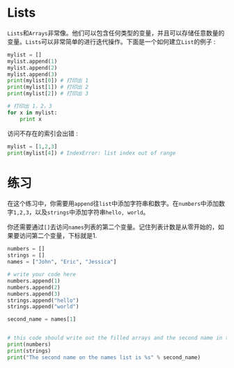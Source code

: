 # Lists

`Lists`和`Arrays`非常像。他们可以包含任何类型的变量，并且可以存储任意数量的变量。`Lists`可以非常简单的进行迭代操作。下面是一个如何建立`List`的例子 :

```python
mylist = []
mylist.append(1)
mylist.append(2)
mylist.append(3)
print(mylist[0]) # 打印出 1
print(mylist[1]) # 打印出 2
print(mylist[2]) # 打印出 3

# 打印出 1，2，3
for x in mylist:
    print x
```

访问不存在的索引会出错 :

```python
mylist = [1,2,3]
print(mylist[4]) # IndexError: list index out of range
```

# 练习

在这个练习中，你需要用`append`往`list`中添加字符串和数字。在`numbers`中添加数字`1,2,3`，以及`strings`中添加字符串`hello, world`。

你还需要通过`[]`去访问`names`列表的第二个变量。记住列表计数是从零开始的，如果要访问第二个变量，下标就是1.

```python
numbers = []
strings = []
names = ["John", "Eric", "Jessica"]

# write your code here
numbers.append(1)
numbers.append(2)
numbers.append(3)
strings.append("hello")
strings.append("world")

second_name = names[1]


# this code should write out the filled arrays and the second name in the names list (Eric).
print(numbers)
print(strings)
print("The second name on the names list is %s" % second_name)
```

